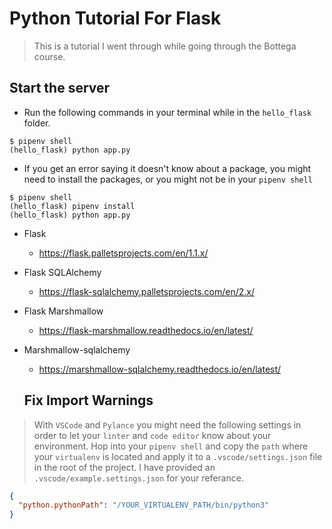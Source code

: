 # Python Tutorial For Flask
> This is a tutorial I went through while going through the Bottega course.
## Start the server
- Run the following commands in your terminal while in the `hello_flask` folder.
```
$ pipenv shell
(hello_flask) python app.py
```
- If you get an error saying it doesn't know about a package, you might need to install the packages, or you might not be in your `pipenv shell`
```
$ pipenv shell
(hello_flask) pipenv install
(hello_flask) python app.py
```
- Flask
  - https://flask.palletsprojects.com/en/1.1.x/
- Flask SQLAlchemy
  - https://flask-sqlalchemy.palletsprojects.com/en/2.x/
- Flask Marshmallow
  - https://flask-marshmallow.readthedocs.io/en/latest/
- Marshmallow-sqlalchemy
  - https://marshmallow-sqlalchemy.readthedocs.io/en/latest/

  ## Fix Import Warnings
> With `VSCode` and `Pylance` you might need the following settings in order to let your `linter` and `code editor` know about your environment.
>Hop into your `pipenv shell` and copy the `path` where your `virtualenv` is located and apply it to a `.vscode/settings.json` file in the root of the project.  I have provided an `.vscode/example.settings.json` for your referance.
```json
{
  "python.pythonPath": "/YOUR_VIRTUALENV_PATH/bin/python3"
}
```